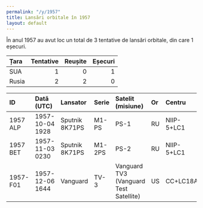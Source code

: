 ```yaml
---
permalink: "/y/1957"
title: Lansări orbitale în 1957
layout: default
---
```


În anul 1957 au avut loc un total de 3 tentative de lansări orbitale, din care 1 eșecuri.


| Țara   |   Tentative |   Reușite |   Eșecuri |
|:-------|------------:|----------:|----------:|
| SUA    |           1 |         0 |         1 |
| Rusia  |           2 |         2 |         0 |


| ID       | Dată (UTC)      | Lansator       | Serie   | Satelit (misiune)                      | Or   | Centru     | R   |
|:---------|:----------------|:---------------|:--------|:---------------------------------------|:-----|:-----------|:----|
| 1957 ALP | 1957-10-04 1928 | Sputnik 8K71PS | M1-PS   | PS-1                                   | RU   | NIIP-5+LC1 | S   |
| 1957 BET | 1957-11-03 0230 | Sputnik 8K71PS | M1-2PS  | PS-2                                   | RU   | NIIP-5+LC1 | S   |
| 1957-F01 | 1957-12-06 1644 | Vanguard       | TV-3    | Vanguard TV3 (Vanguard Test Satellite) | US   | CC+LC18A   | F   |
